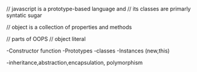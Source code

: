 // javascript is a prototype-based language and 
// its classes are primarly syntatic sugar

// object is a collection of properties and methods

// parts of OOPS
// object literal

-Constructor function
-Prototypes
-classes
-Instances (new,this)


-inheritance,abstraction,encapsulation, polymorphism


